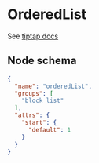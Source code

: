 # OrderedList

See [tiptap docs](https://tiptap.dev/api/nodes/ordered-list)

## Node schema

```json
{
  "name": "orderedList",
  "groups": [
    "block list"
  ],
  "attrs": {
    "start": {
      "default": 1
    }
  }
}
```
